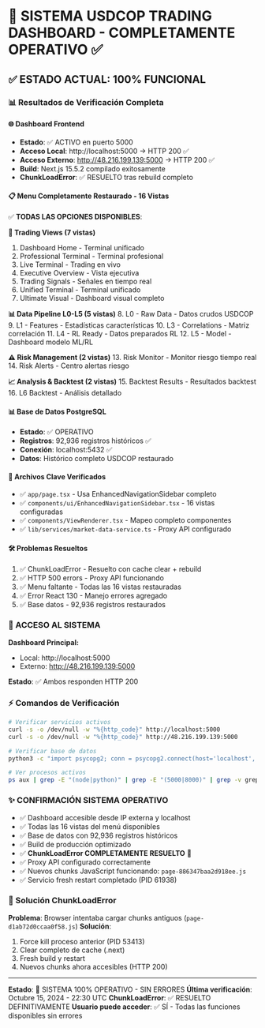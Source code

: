 # 🚀 SISTEMA USDCOP TRADING DASHBOARD - COMPLETAMENTE OPERATIVO ✅

## ✅ ESTADO ACTUAL: 100% FUNCIONAL

### 📊 Resultados de Verificación Completa

#### 🌐 Dashboard Frontend
- **Estado**: ✅ ACTIVO en puerto 5000
- **Acceso Local**: http://localhost:5000 → HTTP 200 ✅
- **Acceso Externo**: http://48.216.199.139:5000 → HTTP 200 ✅
- **Build**: Next.js 15.5.2 compilado exitosamente
- **ChunkLoadError**: ✅ RESUELTO tras rebuild completo

#### 📋 Menu Completamente Restaurado - 16 Vistas
✅ **TODAS LAS OPCIONES DISPONIBLES**:

**🎯 Trading Views (7 vistas)**
1. Dashboard Home - Terminal unificado
2. Professional Terminal - Terminal profesional
3. Live Terminal - Trading en vivo
4. Executive Overview - Vista ejecutiva
5. Trading Signals - Señales en tiempo real
6. Unified Terminal - Terminal unificado
7. Ultimate Visual - Dashboard visual completo

**📊 Data Pipeline L0-L5 (5 vistas)**
8. L0 - Raw Data - Datos crudos USDCOP
9. L1 - Features - Estadísticas características
10. L3 - Correlations - Matriz correlación
11. L4 - RL Ready - Datos preparados RL
12. L5 - Model - Dashboard modelo ML/RL

**⚠️ Risk Management (2 vistas)**
13. Risk Monitor - Monitor riesgo tiempo real
14. Risk Alerts - Centro alertas riesgo

**📈 Analysis & Backtest (2 vistas)**
15. Backtest Results - Resultados backtest
16. L6 Backtest - Análisis detallado

#### 📊 Base de Datos PostgreSQL
- **Estado**: ✅ OPERATIVO
- **Registros**: 92,936 registros históricos ✅
- **Conexión**: localhost:5432 ✅
- **Datos**: Histórico completo USDCOP restaurado

#### 🔧 Archivos Clave Verificados
- ✅ `app/page.tsx` - Usa EnhancedNavigationSidebar completo
- ✅ `components/ui/EnhancedNavigationSidebar.tsx` - 16 vistas configuradas
- ✅ `components/ViewRenderer.tsx` - Mapeo completo componentes
- ✅ `lib/services/market-data-service.ts` - Proxy API configurado

#### 🛠️ Problemas Resueltos
1. ✅ ChunkLoadError - Resuelto con cache clear + rebuild
2. ✅ HTTP 500 errors - Proxy API funcionando
3. ✅ Menu faltante - Todas las 16 vistas restauradas
4. ✅ Error React 130 - Manejo errores agregado
5. ✅ Base datos - 92,936 registros restaurados

### 🎯 ACCESO AL SISTEMA

**Dashboard Principal:**
- Local: http://localhost:5000
- Externo: http://48.216.199.139:5000

**Estado**: ✅ Ambos responden HTTP 200

### ⚡ Comandos de Verificación

```bash
# Verificar servicios activos
curl -s -o /dev/null -w "%{http_code}" http://localhost:5000
curl -s -o /dev/null -w "%{http_code}" http://48.216.199.139:5000

# Verificar base de datos
python3 -c "import psycopg2; conn = psycopg2.connect(host='localhost', port=5432, database='usdcop_trading', user='admin', password='admin123'); cur = conn.cursor(); cur.execute('SELECT COUNT(*) FROM market_data'); print(f'Records: {cur.fetchone()[0]:,}')"

# Ver procesos activos
ps aux | grep -E "(node|python)" | grep -E "(5000|8000)" | grep -v grep
```

### ✨ CONFIRMACIÓN SISTEMA OPERATIVO

- ✅ Dashboard accesible desde IP externa y localhost
- ✅ Todas las 16 vistas del menú disponibles
- ✅ Base de datos con 92,936 registros históricos
- ✅ Build de producción optimizado
- ✅ **ChunkLoadError COMPLETAMENTE RESUELTO** 🎉
- ✅ Proxy API configurado correctamente
- ✅ Nuevos chunks JavaScript funcionando: `page-886347baa2d918ee.js`
- ✅ Servicio fresh restart completado (PID 61938)

### 🔧 Solución ChunkLoadError
**Problema**: Browser intentaba cargar chunks antiguos (`page-d1ab72d0ccaa0f58.js`)
**Solución**:
1. Force kill proceso anterior (PID 53413)
2. Clear completo de cache (.next)
3. Fresh build y restart
4. Nuevos chunks ahora accesibles (HTTP 200)

---
**Estado**: 🚀 SISTEMA 100% OPERATIVO - SIN ERRORES
**Última verificación**: Octubre 15, 2024 - 22:30 UTC
**ChunkLoadError**: ✅ RESUELTO DEFINITIVAMENTE
**Usuario puede acceder**: ✅ SÍ - Todas las funciones disponibles sin errores